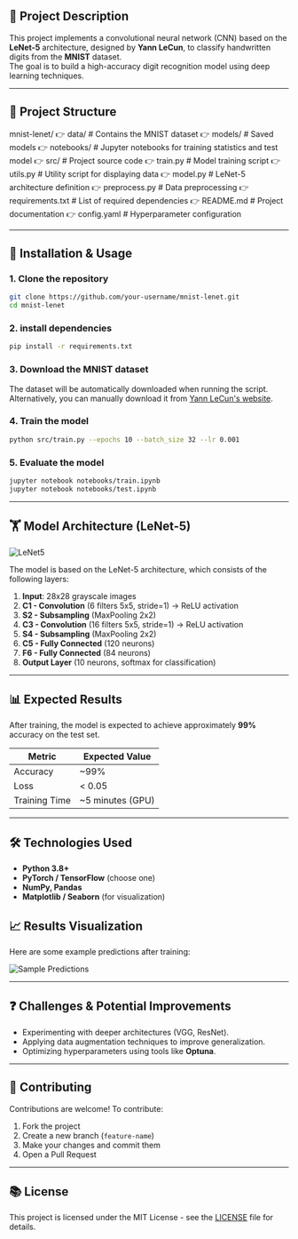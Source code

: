 ## 👋 Project Description  
This project implements a convolutional neural network (CNN) based on the **LeNet-5** architecture, designed by **Yann LeCun**, to classify handwritten digits from the **MNIST** dataset.  
The goal is to build a high-accuracy digit recognition model using deep learning techniques.

---

## 📁 Project Structure  
mnist-lenet/
👉 data/                  # Contains the MNIST dataset
👉 models/                # Saved models
👉 notebooks/             # Jupyter notebooks for training statistics and test model
👉 src/                   # Project source code
    👉 train.py           # Model training script
    👉 utils.py           # Utility script for displaying data
    👉 model.py           # LeNet-5 architecture definition
    👉 preprocess.py      # Data preprocessing
👉 requirements.txt       # List of required dependencies
👉 README.md              # Project documentation
👉 config.yaml            # Hyperparameter configuration


---

## 🚀 Installation & Usage  

### 1. Clone the repository  
```bash
git clone https://github.com/your-username/mnist-lenet.git
cd mnist-lenet
```


### 2. install dependencies  
```bash
pip install -r requirements.txt
```

### 3. Download the MNIST dataset  
The dataset will be automatically downloaded when running the script.  
Alternatively, you can manually download it from [Yann LeCun's website](http://yann.lecun.com/exdb/mnist/).

### 4. Train the model  
```bash
python src/train.py --epochs 10 --batch_size 32 --lr 0.001
```

### 5. Evaluate the model  
```bash
jupyter notebook notebooks/train.ipynb
jupyter notebook notebooks/test.ipynb
```

---

## 🏋️ Model Architecture (LeNet-5)  
![LeNet5](https://miro.medium.com/max/2000/1*1TI1aGBZ4dybR6__DI9dzA.png)

The model is based on the LeNet-5 architecture, which consists of the following layers:

1. **Input**: 28x28 grayscale images  
2. **C1 - Convolution** (6 filters 5x5, stride=1) → ReLU activation  
3. **S2 - Subsampling** (MaxPooling 2x2)  
4. **C3 - Convolution** (16 filters 5x5, stride=1) → ReLU activation  
5. **S4 - Subsampling** (MaxPooling 2x2)  
6. **C5 - Fully Connected** (120 neurons)  
7. **F6 - Fully Connected** (84 neurons)  
8. **Output Layer** (10 neurons, softmax for classification)


---

## 📊 Expected Results  
After training, the model is expected to achieve approximately **99%** accuracy on the test set.

| Metric         | Expected Value |
|----------------|----------------|
| Accuracy       | ~99%             |
| Loss           | < 0.05            |
| Training Time  | ~5 minutes (GPU)  |

---

## 🛠️ Technologies Used  
- **Python 3.8+**  
- **PyTorch / TensorFlow** (choose one)  
- **NumPy, Pandas**  
- **Matplotlib / Seaborn** (for visualization)  

## 📈 Results Visualization  
Here are some example predictions after training:

![Sample Predictions](https://raw.githubusercontent.com/your-repo/mnist-lenet/images/sample_predictions.png)

---

## ❓ Challenges & Potential Improvements  
- Experimenting with deeper architectures (VGG, ResNet).  
- Applying data augmentation techniques to improve generalization.  
- Optimizing hyperparameters using tools like **Optuna**.  

---

## 🤝 Contributing  
Contributions are welcome! To contribute:  
1. Fork the project  
2. Create a new branch (`feature-name`)  
3. Make your changes and commit them  
4. Open a Pull Request  

---

## 📚 License  
This project is licensed under the MIT License - see the [LICENSE](LICENSE) file for details.


